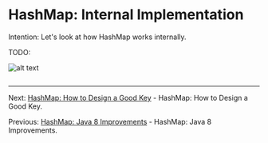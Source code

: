 # HashMap: Internal Implementation

Intention: Let's look at how HashMap works internally.

TODO:

![alt text](../../etc/collections/img.png "Img")

```java

```

<hr>

Next: [HashMap: How to Design a Good Key](chapter_25.md "HashMap: How to Design a Good Key") - HashMap: How to Design a Good Key.

Previous: [HashMap: Java 8 Improvements](chapter_23.md "HashMap: Java 8 Improvements") - HashMap: Java 8 Improvements.